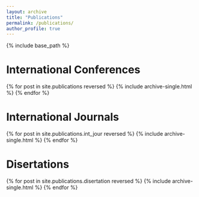 ```yaml
---
layout: archive
title: "Publications"
permalink: /publications/
author_profile: true
---
```


{% include base_path %}

International Conferences
======

{% for post in site.publications reversed %}
  {% include archive-single.html %}
{% endfor %}


International Journals
======

{% for post in site.publications.int_jour reversed %}
  {% include archive-single.html %}
{% endfor %}


Disertations
======

{% for post in site.publications.disertation reversed %}
  {% include archive-single.html %}
{% endfor %}
